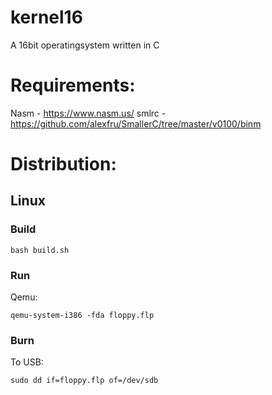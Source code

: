 # kernel16
A 16bit operatingsystem written in C

# Requirements:
Nasm - https://www.nasm.us/
smlrc - https://github.com/alexfru/SmallerC/tree/master/v0100/binm

# Distribution:
## Linux 
### Build
```
bash build.sh
```

### Run
Qemu:
```
qemu-system-i386 -fda floppy.flp
```

### Burn
To USB:
```
sudo dd if=floppy.flp of=/dev/sdb
```

